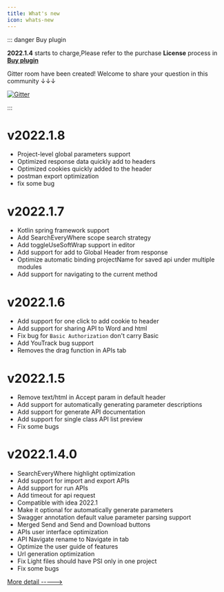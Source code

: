 ```yaml
---
title: What's new
icon: whats-new
---
```


::: danger Buy plugin

**2022.1.4** starts to charge,Please refer to the purchase **License** process in [**Buy plugin**](./buy.md)

Gitter room have been created! Welcome to share your question in this community ↓↓↓

[![Gitter](https://badges.gitter.im/fastRequest/community.svg)](https://gitter.im/fastRequest/community?utm_source=badge&utm_medium=badg查看变更详情e&utm_campaign=pr-badge)

:::

# v2022.1.8<Badge text="Charge" type="warn"/>
* Project-level global parameters support
* Optimized response data quickly add to headers
* Optimized cookies quickly added to the header
* postman export optimization
* fix some bug


# v2022.1.7<Badge text="Charge" type="warn"/>
* Kotlin spring framework support
* Add SearchEveryWhere scope search strategy
* Add toggleUseSoftWrap support in editor
* Add support for add to Global Header from response
* Optimize automatic binding projectName for saved api under multiple modules
* Add support for navigating to the current method



# v2022.1.6<Badge text="Charge" type="warn"/>
* Add support for one click to add cookie to header
* Add support for sharing API to Word and html
* Fix bug for `Basic Authorization` don't carry Basic
* Add YouTrack bug support
* Removes the drag function in APIs tab

# v2022.1.5<Badge text="Charge" type="warn"/>
* Remove text/html in Accept param in default header
* Add support for automatically generating parameter descriptions
* Add support for generate API documentation
* Add support for single class API list preview
* Fix some bugs


# v2022.1.4.0<Badge text="Charge" type="warn"/>

* SearchEveryWhere highlight optimization
* Add support for import and export APIs
* Add support for run APIs
* Add timeout for api request
* Compatible with idea 2022.1
* Make it optional for automatically generate parameters
* Swagger annotation default value parameter parsing support
* Merged Send and Send and Download buttons
* APIs user interface optimization
* API Navigate rename to Navigate in tab
* Optimize the user guide of features
* Url generation optimization
* Fix Light files should have PSI only in one project
* Fix some bugs

[More detail ----->](./history.md)
